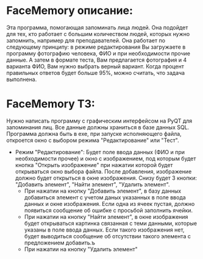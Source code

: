 # FaceMemory описание:
Эта программа, помогающая запоминать лица людей. Она подойдет для тех, кто работает с большим количеством людей, которых нужно запомнить, например для преподавателей. Она работает по следующему принципу: в режиме редактирования Вы загружаете в программу фотографию человека, ФИО и при необходимости прочие данные. А затем в формате теста, Вам предлагается фотография и 4 варианта ФИО, Вам нужно выбрать верный вариант. Когда процент правильных ответов будет больше 95%, можно считать, что задача выполнена.

# FaceMemory ТЗ:
Нужно написать программу с графическим интерфейсом на PyQT для запоминания лиц. Все данные должны храниться в базе данных SQL. 
Программа должна быть в exe, при запуске исполняющего файла, откроется окно с выбором режима "Редактирование" или "Тест".
- Режим "Редактирование":
  Будет поле ввода данных (ФИО и при необходимости прочее) и окно с изображением, под которым будет кнопка "Открыть изображение" при нажатии которой будет открываться окно выбора файла.
  После добавления, изображение должно будет открыться в окне изображения. Снизу будет 3 кнопки: "Добавить элемент", "Найти элемент", "Удалить элемент".
  - При нажатии на кнопку "Добавить элемент", в базу данных добавиться элемент с учетом даных указанных в поле ввода данных и окне изображения.
    Если одна из ячеек пустая, должно появиться сообщение об ошибке с просьбой заполнить ячейки.
  - При нажатии на кнопку "Найти элемент", в окне изображения будет открываться картинка связанная с теми данными, которые указаны в поле ввода данных.
    Если такого изображения нет, будет выводиться сообщение об отсутствии такого элемента с предложением добавить.ъ
  - При нажатии на кнопку "Удалить элемент"

